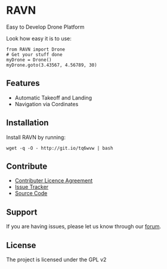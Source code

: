 RAVN
====

Easy to Develop Drone Platform

Look how easy it is to use:

    from RAVN import Drone
    # Get your stuff done
    myDrone = Drone()
    myDrone.goto(3.43567, 4.56789, 30)

Features
--------

* Automatic Takeoff and Landing
* Navigation via Cordinates

Installation
------------

Install RAVN by running:

    wget -q -O - http://git.io/tq6wvw | bash

Contribute
----------

- [Contributer Licence Agreement](https://goravn.com/cla)
- [Issue Tracker](https://github.com/raptorbird/RAVN/issues)
- [Source Code](https://github.com/raptorbird/RAVN)

Support
-------

If you are having issues,
please let us know through our [forum](discuss.goravn.com).

License
-------

The project is licensed under the GPL v2